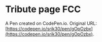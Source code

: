 # Tribute page FCC

A Pen created on CodePen.io. Original URL: [https://codepen.io/srik30/pen/gOpOzbx](https://codepen.io/srik30/pen/gOpOzbx).


